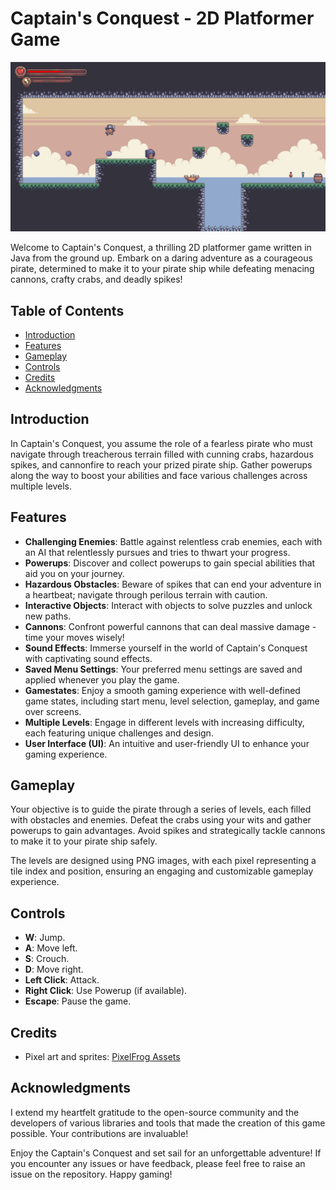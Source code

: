 # Captain's Conquest - 2D Platformer Game

![Captain's Conquest Banner](banner.jpg)

Welcome to Captain's Conquest, a thrilling 2D platformer game written in Java from the ground up. Embark on a daring adventure as a courageous pirate, determined to make it to your pirate ship while defeating menacing cannons, crafty crabs, and deadly spikes!

## Table of Contents

- [Introduction](#introduction)
- [Features](#features)
- [Gameplay](#gameplay)
- [Controls](#controls)
- [Credits](#credits)
- [Acknowledgments](#acknowledgments)

## Introduction

In Captain's Conquest, you assume the role of a fearless pirate who must navigate through treacherous terrain filled with cunning crabs, hazardous spikes, and cannonfire to reach your prized pirate ship. Gather powerups along the way to boost your abilities and face various challenges across multiple levels.

## Features

- **Challenging Enemies**: Battle against relentless crab enemies, each with an AI that relentlessly pursues and tries to thwart your progress.
- **Powerups**: Discover and collect powerups to gain special abilities that aid you on your journey.
- **Hazardous Obstacles**: Beware of spikes that can end your adventure in a heartbeat; navigate through perilous terrain with caution.
- **Interactive Objects**: Interact with objects to solve puzzles and unlock new paths.
- **Cannons**: Confront powerful cannons that can deal massive damage - time your moves wisely!
- **Sound Effects**: Immerse yourself in the world of Captain's Conquest with captivating sound effects.
- **Saved Menu Settings**: Your preferred menu settings are saved and applied whenever you play the game.
- **Gamestates**: Enjoy a smooth gaming experience with well-defined game states, including start menu, level selection, gameplay, and game over screens.
- **Multiple Levels**: Engage in different levels with increasing difficulty, each featuring unique challenges and design.
- **User Interface (UI)**: An intuitive and user-friendly UI to enhance your gaming experience.

## Gameplay

Your objective is to guide the pirate through a series of levels, each filled with obstacles and enemies. Defeat the crabs using your wits and gather powerups to gain advantages. Avoid spikes and strategically tackle cannons to make it to your pirate ship safely.

The levels are designed using PNG images, with each pixel representing a tile index and position, ensuring an engaging and customizable gameplay experience.


## Controls
- **W**: Jump.
- **A**: Move left.
- **S**: Crouch.
- **D**: Move right.
- **Left Click**: Attack.
- **Right Click**: Use Powerup (if available).
- **Escape**: Pause the game.

## Credits

- Pixel art and sprites: [PixelFrog Assets](https://pixelfrog-assets.itch.io/)

## Acknowledgments

I extend my heartfelt gratitude to the open-source community and the developers of various libraries and tools that made the creation of this game possible. Your contributions are invaluable!

Enjoy the Captain's Conquest and set sail for an unforgettable adventure! If you encounter any issues or have feedback, please feel free to raise an issue on the repository. Happy gaming!
